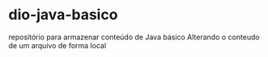 # dio-java-basico
repositório para armazenar conteúdo de Java básico 
Alterando o conteudo de um arquivo de forma local 